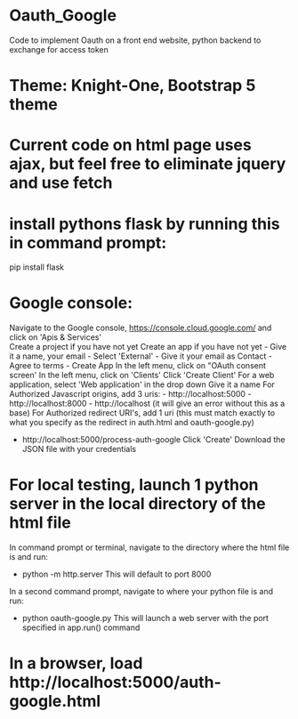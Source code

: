 # Oauth_Google
Code to implement Oauth on a front end website, python backend to exchange for access token

# Theme: Knight-One, Bootstrap 5 theme

# Current code on html page uses ajax, but feel free to eliminate jquery and use fetch

# install pythons flask by running this in command prompt:
pip install flask

# Google console:
Navigate to the Google console, https://console.cloud.google.com/ and click on 'Apis & Services' <br />
Create a project if you have not yet
Create an app if you have not yet
    - Give it a name, your email
    - Select 'External'
    - Give it your email as Contact
    - Agree to terms
    - Create App
In the left menu, click on "OAuth consent screen'
In the left menu, click on 'Clients'
Click 'Create Client'
For a web application, select 'Web application' in the drop down
Give it a name
For Authorized Javascript origins, add 3 uris:
    - http://localhost:5000
    - http://localhost:8000
    - http://localhost (it will give an error without this as a base)
For Authorized redirect URI's, add 1 uri (this must match exactly to what you specify as the redirect in auth.html and oauth-google.py)
   -  http://localhost:5000/process-auth-google
Click 'Create' 
Download the JSON file with your credentials


# For local testing, launch 1 python server in the local directory of the html file
In command prompt or terminal, navigate to the directory where the html file is and run:
- python -m http.server
This will default to port 8000

In a second command prompt, navigate to where your python file is and run:
- python oauth-google.py
This will launch a web server with the port specified in app.run() command

# In a browser, load http://localhost:5000/auth-google.html



